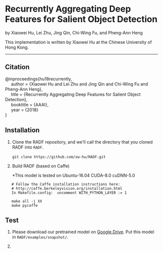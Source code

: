 # Recurrently Aggregating Deep Features for Salient Object Detection

by Xiaowei Hu, Lei Zhu, Jing Qin, Chi-Wing Fu, and Pheng-Ann Heng

This implementation is written by Xiaowei Hu at the Chinese University of Hong Kong.

***

## Citation
@inproceedings{hu18recurrently,   
&nbsp;&nbsp;&nbsp;&nbsp;  author = {Xiaowei Hu and Lei Zhu and Jing Qin and Chi-Wing Fu and Pheng-Ann Heng},    
&nbsp;&nbsp;&nbsp;&nbsp;  title = {Recurrently Aggregating Deep Features for Salient Object Detection},    
&nbsp;&nbsp;&nbsp;&nbsp;  booktitle = {AAAI},    
&nbsp;&nbsp;&nbsp;&nbsp;  year  = {2018}    
}


## Installation
1. Clone the RADF repository, and we'll call the directory that you cloned RADF into `RADF`.

&nbsp;&nbsp;&nbsp;&nbsp;&nbsp; ```git clone https://github.com/xw-hu/RADF.git```

2. Build RADF (based on Caffe)

&nbsp;&nbsp;&nbsp;&nbsp;&nbsp; *This model is tested on Ubuntu-16.04 CUDA-8.0 cuDNN-5.0

```shell
   # Follow the Caffe installation instructions here:   
   # http://caffe.berkeleyvision.org/installation.html   
   In Makefile.config:  uncomment WITH_PYTHON_LAYER := 1 
   
   make all -j XX
   make pycaffe
```

## Test
1. Please download our pretrained model on [Google Drive](https://drive.google.com/open?id=0B8VpfLBo2BeybkpYenNMbXNwR1U).
   Put this model in `RADF/examples/snapshot/`.

2.  
